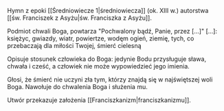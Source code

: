 Hymn z epoki [[Średniowiecze 1|średniowiecza]] (ok. XIII w.) autorstwa [[św. Franciszek z Asyżu|św. Franciszka z Asyżu]].

Podmiot chwali Boga, powtarza "Pochwalony bądź, Panie, przez \[...]"
\[...]: księżyc, gwiazdy, wiatr, powiertze, wodęm ogień, ziemię, tych, co przebaczają dla miłości Twojej, śmierć cielesną

Opisuje stosunek człowieka do Boga: jedynie Bodu przysługuje sława, chwała i cześć, a człowiek nie może wypowiedzieć jego imienia.

Głosi, że śmierć nie uczyni zła tym, którzy znajdą się w najświętszej woli Boga.
Nawołuje do chwalenia Boga i służenia mu.

Utwór przekazuje założenia [[Franciszkanizm|franciszkanizmu]].